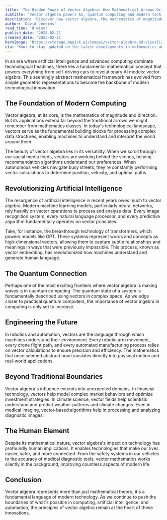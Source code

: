 ```yaml
---
title: 'The Hidden Power of Vector Algebra: How Mathematical Arrows Drive Modern Technology'
subtitle: 'Vector algebra powers AI, quantum computing and modern tech innovation'
description: 'Discover how vector algebra, the mathematics of magnitude and direction, has evolved from simple geometric concepts to become the driving force behind modern technology, from AI and quantum computing to robotics and medical imaging.'
author: 'David Jenkins'
read_time: '8 mins'
publish_date: '2024-02-21'
created_date: '2025-02-21'
heroImage: 'https://storage.magick.ai/images/vector-algebra-3d-visualization.jpg'
cta: 'Want to stay updated on the latest developments in mathematics and technology? Follow us on LinkedIn for more insightful articles and join a community of forward-thinking professionals shaping the future of tech.'
---
```


In an era where artificial intelligence and advanced computing dominate technological headlines, there lies a fundamental mathematical concept that powers everything from self-driving cars to revolutionary AI models: vector algebra. This seemingly abstract mathematical framework has evolved from simple geometric representations to become the backbone of modern technological innovation.

## The Foundation of Modern Computing

Vector algebra, at its core, is the mathematics of magnitude and direction. But its applications extend far beyond the traditional arrows we might remember from mathematics classes. In today's technological landscape, vectors serve as the fundamental building blocks for processing complex data structures, enabling machines to understand and interpret the world around them.

The beauty of vector algebra lies in its versatility. When we scroll through our social media feeds, vectors are working behind the scenes, helping recommendation algorithms understand our preferences. When autonomous vehicles navigate busy streets, they're constantly performing vector calculations to determine position, velocity, and optimal paths.

## Revolutionizing Artificial Intelligence

The resurgence of artificial intelligence in recent years owes much to vector algebra. Modern machine learning models, particularly neural networks, rely heavily on vector operations to process and analyze data. Every image recognition system, every natural language processor, and every predictive algorithm fundamentally operates on vector principles.

Take, for instance, the breakthrough technology of transformers, which powers models like GPT. These systems represent words and concepts as high-dimensional vectors, allowing them to capture subtle relationships and meanings in ways that were previously impossible. This process, known as vector embedding, has revolutionized how machines understand and generate human language.

## The Quantum Connection

Perhaps one of the most exciting frontiers where vector algebra is making waves is in quantum computing. The quantum state of a system is fundamentally described using vectors in complex space. As we edge closer to practical quantum computers, the importance of vector algebra in computing is only set to increase.

## Engineering the Future

In robotics and automation, vectors are the language through which machines understand their environment. Every robotic arm movement, every drone flight path, and every automated manufacturing process relies on vector calculations to ensure precision and efficiency. The mathematics that once seemed abstract now translates directly into physical motion and real-world applications.

## Beyond Traditional Boundaries

Vector algebra's influence extends into unexpected domains. In financial technology, vectors help model complex market behaviors and optimize investment strategies. In climate science, vector fields help scientists understand and predict weather patterns and climate changes. Even in medical imaging, vector-based algorithms help in processing and analyzing diagnostic images.

## The Human Element

Despite its mathematical nature, vector algebra's impact on technology has profoundly human implications. It enables technologies that make our lives easier, safer, and more connected. From the safety systems in our vehicles to the accuracy of medical diagnostic tools, vector mathematics works silently in the background, improving countless aspects of modern life.

## Conclusion

Vector algebra represents more than just mathematical theory; it's a fundamental language of modern technology. As we continue to push the boundaries of what's possible in computing, artificial intelligence, and automation, the principles of vector algebra remain at the heart of these innovations.